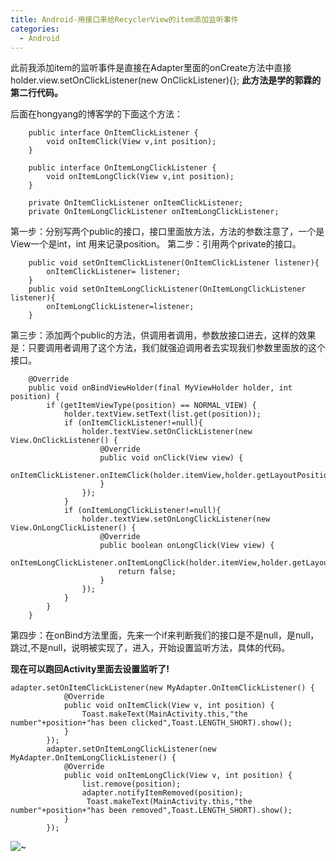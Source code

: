 ```yaml
---
title: Android-用接口来给RecyclerView的item添加监听事件
categories:
  - Android
---
```


此前我添加item的监听事件是直接在Adapter里面的onCreate方法中直接holder.view.setOnClickListener(new OnClickListener){};
__此方法是学的郭霖的第二行代码。__

后面在hongyang的博客学的下面这个方法：
```
    public interface OnItemClickListener {
        void onItemClick(View v,int position);
    }

    public interface OnItemLongClickListener {
        void onItemLongClick(View v,int position);
    }

    private OnItemClickListener onItemClickListener;
    private OnItemLongClickListener onItemLongClickListener;
```
第一步：分别写两个public的接口，接口里面放方法，方法的参数注意了，一个是View一个是int，int 用来记录position。
第二步：引用两个private的接口。

```
    public void setOnItemClickListener(OnItemClickListener listener){
        onItemClickListener= listener;
    }
    public void setOnItemLongClickListener(OnItemLongClickListener listener){
        onItemLongClickListener=listener;
    }
```
第三步：添加两个public的方法，供调用者调用，参数放接口进去，这样的效果是：只要调用者调用了这个方法，我们就强迫调用者去实现我们参数里面放的这个接口。
```
    @Override
    public void onBindViewHolder(final MyViewHolder holder, int position) {
        if (getItemViewType(position) == NORMAL_VIEW) {
            holder.textView.setText(list.get(position));
            if (onItemClickListener!=null){
                holder.textView.setOnClickListener(new View.OnClickListener() {
                    @Override
                    public void onClick(View view) {
                        onItemClickListener.onItemClick(holder.itemView,holder.getLayoutPosition());
                    }
                });
            }
            if (onItemLongClickListener!=null){
                holder.textView.setOnLongClickListener(new View.OnLongClickListener() {
                    @Override
                    public boolean onLongClick(View view) {
                        onItemLongClickListener.onItemLongClick(holder.itemView,holder.getLayoutPosition());
                        return false;
                    }
                });
            }
        }
    }
```
第四步：在onBind方法里面，先来一个if来判断我们的接口是不是null，是null，跳过,不是null，说明被实现了，进入，开始设置监听方法，具体的代码。

__现在可以跑回Activity里面去设置监听了!__
```
adapter.setOnItemClickListener(new MyAdapter.OnItemClickListener() {
            @Override
            public void onItemClick(View v, int position) {
                Toast.makeText(MainActivity.this,"the number"+position+"has been clicked",Toast.LENGTH_SHORT).show();
            }
        });
        adapter.setOnItemLongClickListener(new MyAdapter.OnItemLongClickListener() {
            @Override
            public void onItemLongClick(View v, int position) {
                list.remove(position);
                adapter.notifyItemRemoved(position);
                 Toast.makeText(MainActivity.this,"the number"+position+"has been removed",Toast.LENGTH_SHORT).show();
            }
        });
```


![~](http://upload-images.jianshu.io/upload_images/7177220-491f2a7c38b9c43a.gif?imageMogr2/auto-orient/strip)
                                                                                                                                                                                                                                                                                                                                                                                                                                                                                                                                                                                                                                                                                                                                                                                                                                                                                                                                                                                                                                                                                                                                                                                                                                                                                                                                                                                                                                                                                                                                                                                                                                                                                                                                                                                                                                                                                                                                                                                                                                                                                                                                                                                                                                                                                                                                                                                                                                                                                                                                                                                                                                                                                                                                                                                                                                                                                                                                                                                                                                                                                                                                                                                                                                                                                                                                                                                                                                                                                                                                                                                                                                                                                                                                                                                                                                                                                                                                                                                                                                                                                                                                                                                                                                                                                                                                                                                                                                                                                                                                                                                                                                                                                                                                                                                                                                                                                                                                                                                                                                                                                                                                                                                                                                                                                                                                                                                                                                                                                                                                                                                                                                                                                                                                                                                                                                                                                                                                                                                                                                                                                                                                                                                                                                                                                                                                                                                                                                                                                                                                                                                                                                                                                                                                                                                                                                                                                                                                                                                                                                                                                                                                                                                             